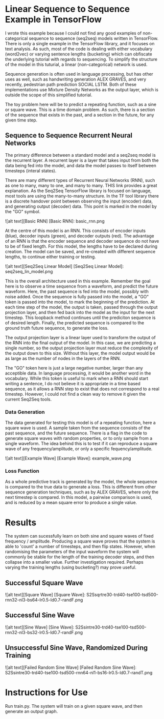# Linear Sequence to Sequence Example in TensorFlow #

I wrote this example because I could not find any good examples of non-categorical sequence to sequence (seq2seq) models written in TensorFlow. There is only a single example in the TensorFlow library, and it focuses on text analysis. As such, most of the code is dealing with either vocabulary (word2vec) or varying sentence lengths (bucketing) which can obfiscate the underlying tutorial with regards to sequencing. To simplify the structure of the model in this tuturial, a linear (non-categorical) network is used. 

Sequence generation is often used in language processing, but has other uses as well, such as handwriting generation ALEX GRAVES, and very recently, pedestrian path prediction SOCIAL LSTM. Both of these implementations use Mixture Density Networks as the output layer, which is outside the scope of this simplified tutorial.

The toy problem here will be to predict a repeating function, such as a sine or square wave. This is a time domain problem. As such, there is a section of the sequence that exists in the past, and a section in the future, for any given time step.

## Sequence to Sequence Recurrent Neural Networks ##

The primary difference between a standard model and a seq2seq model is the recurrent layer. A recurrent layer is a layer that takes input from both the data being fed into the model, and data the model passes to itself between timesteps (interal states).

There are many different types of Recurrent Neural Networks (RNN), such as one to many, many to one, and many to many. THIS link provides a great explanation. As the Seq2Seq TensorFlow library is focused on language, most tools are using the many-to-many structure. In the TF tool library there is a discrete handover point between observing the input (encoder) data, and generating output (decoder) data. This point is marked in the model by the "GO" symbol.


![alt text][Basic RNN]
[Basic RNN]: basic_rnn.png

At the centre of this model is an RNN.  This consists of encoder inputs (blue), decoder inputs (green), and decoder outputs (red). The advantage of an RNN is that the encoder sequence and decoder sequence do not have to be of fixed length. For this model, the lengths have to be declared during creation. The model can be saved, and re-created with different sequence lengths, to continue either training or testing.

![alt text][Seq2Seq Linear Model]
[Seq2Seq Linear Model]: seq2seq_lin_model.png

This is the overall architecture used in this example. Remember the goal here is to observe a time sequence from a waveform, and predict the future waveform. Here, the past sequence is fed into the model, possibly with noise added. Once the sequence is fully passed into the model, a "GO" token is passed into the model, to mark the beginning of the prediction. At each time step of the model, the output is taken, passed through the output projection layer, and then fed back into the model as the input for the next timestep. This loopback method continues until the prediciton sequence is of desired length. Finally, the predicted sequence is compared to the ground truth future sequence, to generate the loss.

The output projection layer is a linear layer used to transform the output of the RNN into the final output of the model. In this case, we are predicting a single number, so the output projection layer must reduce the complexity of the output down to this size. Without this layer, the model output would be as large as the number of nodes in the layers of the RNN. 

The "GO" token here is just a large negative number, larger than any acceptible data. In language processing, it would be another word in the vocabulary. While this token is useful to mark when a RNN should start writing a sentence, I do not believe it is appropriate in a time based sequence, as it allows a RNN step to exist that does not correspond to a real timestep. However, I could not find a clean way to remove it given the current Seq2Seq tools.  

### Data Generation ###
The data generated for testing this model is of a repeating function, here a square wave is used. A sample taken from the sequence consists of the past sequence, and the future sequence. There is a flag in the code to generate square waves with random properties, or to only sample from a single waveform. The idea behind this is to test if it can reproduce a square wave of any frequency/amplitude, or only a specific fequency/amplitude.

![alt text][Example Wave]
[Example Wave]: example_wave.png

### Loss Function ###
As a whole predictive track is generated by the model, the whole sequence is compared to the true data to generate a loss. This is different from other sequence generation techniques, such as by ALEX GRAVES, where only the next timestep is compared. In this model, a pairwise comparison is used, and is reduced by a mean square error to produce a single value.

# Results

The system can sucessfully learn on both sine and square waves of fixed frequency / amplitude. Producing a square wave proves that the system is able to 'count' a number of timesteps, and then flip states. However, when randomising the parameters of the input waveform the system will commonly be stable for the length of the training decoder steps, and then collapse into a smaller value. Further investigation required. Perhaps varying the training lengths (using bucketing?) may prove useful.

## Successful Square Wave
![alt text][Square Wave]
[Square Wave]: S2Ssqrtre30-trd40-tse100-tsd500-rnn32-nl3-bs64-lr0.5-ld0.7-randF.png

## Successful Sine Wave
![alt text][Sine Wave]
[Sine Wave]: S2Ssintre30-trd40-tse100-tsd500-rnn32-nl3-bs32-lr0.5-ld0.7-randF.png

## Unsuccessful Sine Wave, Randomized During Training
![alt text][Failed Random Sine Wave]
[Failed Random Sine Wave]: S2Ssintre30-trd40-tse100-tsd500-rnn64-nl1-bs16-lr0.5-ld0.7-randT.png

# Instructions for Use

Run train.py. The system will train on a given square wave, and then generate an output graph.
